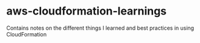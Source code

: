 # aws-cloudformation-learnings
Contains notes on the different things I learned and best practices in using CloudFormation
